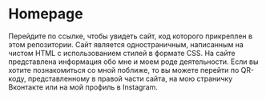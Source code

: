 # Homepage
Перейдите по ссылке, чтобы увидеть сайт, код которого прикреплен в этом репозитории. Сайт является одностраничным, написанным на чистом HTML с использованием стилей в формате CSS. На сайте представлена информация обо мне и моем роде деятельности. Если вы хотите познакомиться со мной поближе, то вы можете перейти по QR-коду, представленному в правой части сайта, на мою страничку Вконтакте или на мой профиль в Instagram.
